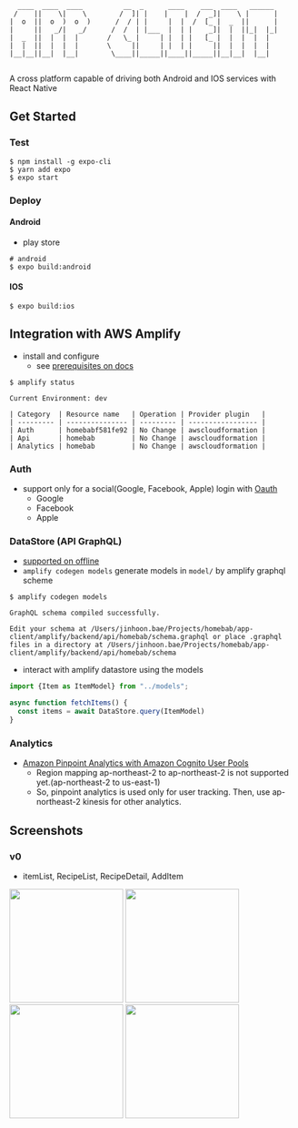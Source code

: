 ```
  ____  ____  ____          __  _      ____    ___  ____   ______ 
 /    ||    \|    \        /  ]| |    |    |  /  _]|    \ |      |
|  o  ||  o  )  o  )      /  / | |     |  |  /  [_ |  _  ||      |
|     ||   _/|   _/      /  /  | |___  |  | |    _]|  |  ||_|  |_|
|  _  ||  |  |  |       /   \_ |     | |  | |   [_ |  |  |  |  |  
|  |  ||  |  |  |       \     ||     | |  | |     ||  |  |  |  |  
|__|__||__|  |__|        \____||_____||____||_____||__|__|  |__|  
                                                                  
```
A cross platform capable of driving both Android and IOS services with React Native

## Get Started
### Test
```shell script
$ npm install -g expo-cli
$ yarn add expo
$ expo start
```
### Deploy
#### Android
- play store
```shell script
# android 
$ expo build:android
```

#### IOS
```shell
$ expo build:ios
```

## Integration with AWS Amplify
- install and configure
    - see [prerequisites on docs](https://docs.amplify.aws/start/getting-started/installation/q/integration/react-native#sign-up-for-an-aws-account)
```shell script
$ amplify status

Current Environment: dev

| Category  | Resource name   | Operation | Provider plugin   |
| --------- | --------------- | --------- | ----------------- |
| Auth      | homebabf581fe92 | No Change | awscloudformation |
| Api       | homebab         | No Change | awscloudformation |
| Analytics | homebab         | No Change | awscloudformation |
```
### Auth
- support only for a social(Google, Facebook, Apple) login with [Oauth](https://docs.amplify.aws/lib/auth/social/q/platform/js#oauth-and-federation-overview)
  - Google
  - Facebook
  - Apple

### DataStore (API GraphQL)
- [supported on offline](https://docs.amplify.aws/lib/graphqlapi/offline/q/platform/js)
- `amplify codegen models` generate models in `model/` by amplify graphql scheme
```shell
$ amplify codegen models

GraphQL schema compiled successfully.

Edit your schema at /Users/jinhoon.bae/Projects/homebab/app-client/amplify/backend/api/homebab/schema.graphql or place .graphql files in a directory at /Users/jinhoon.bae/Projects/homebab/app-client/amplify/backend/api/homebab/schema
```

- interact with amplify datastore using the models

```typescript
import {Item as ItemModel} from "../models";

async function fetchItems() {
  const items = await DataStore.query(ItemModel)
}
```

### Analytics
- [Amazon Pinpoint Analytics with Amazon Cognito User Pools](https://docs.aws.amazon.com/cognito/latest/developerguide/cognito-user-pools-pinpoint-integration.html)
  - Region mapping ap-northeast-2 to ap-northeast-2 is not supported yet.(ap-northeast-2 to us-east-1)
  - So, pinpoint analytics is used only for user tracking. Then, use ap-northeast-2 kinesis for other analytics.
  

## Screenshots
### v0
- itemList, RecipeList, RecipeDetail, AddItem
<div>
  <img src="https://user-images.githubusercontent.com/40639955/82827118-4fb43480-9ee9-11ea-8e32-743e40684db0.png" width="200"></img>
  <img src="https://user-images.githubusercontent.com/40639955/82827176-707c8a00-9ee9-11ea-820c-30796e5e641a.png" width="200"></img>
  <img src="https://user-images.githubusercontent.com/40639955/82827196-7a05f200-9ee9-11ea-8f22-af2c60d6dd6e.png" width="200"></img>
  <img src="https://user-images.githubusercontent.com/40639955/84013761-50060280-a9b4-11ea-9d9b-4c877dd9593f.png" width="200"></img>
</div>